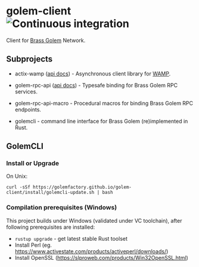 # golem-client ![Continuous integration](https://github.com/golemfactory/golem-client/workflows/Continuous%20integration/badge.svg)

Client for [Brass Golem](https://github.com/golemfactory/golem) Network.

## Subprojects

* actix-wamp ([api docs](
https://docs.rs/actix-wamp/latest/actix_wamp
)) - Asynchronous client library for [WAMP](https://wamp-proto.org/). 
* golem-rpc-api ([api docs](
https://docs.rs/golem-rpc-api/latest/golem_rpc_api/
)) - Typesafe binding for Brass Golem RPC services.
* golem-rpc-api-macro - Procedural macros for binding Brass Golem RPC endpoints. 
 
* golemcli - command line interface for Brass Golem (re)implemented in Rust.

## GolemCLI

### Install or Upgrade

On Unix:

```
curl -sSf https://golemfactory.github.io/golem-client/install/golemcli-update.sh | bash
```


### Compilation prerequisites (Windows)

This project builds under Windows (validated under VC toolchain), after following prerequisites are installed:

* `rustup upgrade` - get latest stable Rust toolset
* Install Perl (eg. https://www.activestate.com/products/activeperl/downloads/)
* Install OpenSSL (https://slproweb.com/products/Win32OpenSSL.html)
